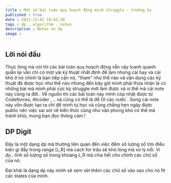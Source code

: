 ```yaml
---
title : Một số bài toán quy hoạch động mình struggle - trường kỳ
published : true
date : 2021-11-01 19:42:30
tags : dp , algorithm , notes
description : Notes on dp
image :
---
```

## Lời nói đầu
Thực lòng mà nói thì các bài toán quy hoạch động vẫn vậy loanh quanh quẩn lại vẫn chỉ có 
một vài kỹ thuật nhất định để làm nhưng cái hay và cái khó ở nó chính là bạn tiếp cận nó,
"tham" như thế nào và vận dụng các kỹ thuật đã được học như thế nào nhưng đến bây giờ
mình phải thừa nhận là có những bài mà mình phải cực kỳ struggle mới làm được và vì thế mà
cái note này cũng ra đời . Về nguồn thì các bài toán này mình cóp nhặt được từ Codeforces,
Atcoder , .. và cũng có thể là đề OI các nước . Song cái note này vốn được tạo ra chỉ để 
mình tự học và cũng chẳng hẹn ngày được public nên việc sai sót về kiến thức cũng như văn phong
khó có thể mà tránh khỏi, mong bạn đọc thông cảm !

## DP Digit
Đây là một dạng dp mà thường liên quan đến việc đếm số lượng số t/m điều kiện gì đấy trong
range [L,R] mà cách for trâu sẽ khó lòng mà xử lý nổi. Ví dụ , tính số lượng số trong khoảng L,R
mà chia hết cho chính các chữ số của nó.

Đại khái là dạng dp này mình sẽ xem xét thêm các chữ số vào sao cho nó fit các states của
mình.

